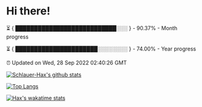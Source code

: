 # Hi there!

⏳ { ███████████████████████████░░░ } - 90.37% - Month progress

⏳ { ██████████████████████░░░░░░░░ } - 74.00% - Year progress

⏰ Updated on Wed, 28 Sep 2022 02:40:26 GMT


[![Schlauer-Hax's github stats](https://github-readme-stats.vercel.app/api?username=Schlauer-Hax&show_icons=true&theme=dark&count_private=true)](https://github.com/Schlauer-Hax)


[![Top Langs](https://github-readme-stats.vercel.app/api/top-langs/?username=Schlauer-Hax&layout=compact&theme=dark)](https://github.com/Schlauer-Hax?tab=repositories)


[![Hax's wakatime stats](https://github-readme-stats.vercel.app/api/wakatime?username=Hax&theme=dark)](https://wakatime.com/@Hax)

